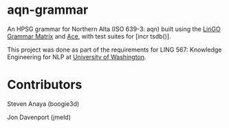 # aqn-grammar
An HPSG grammar for Northern Alta (ISO 639-3: aqn) built using the [LinGO Grammar Matrix](https://matrix.ling.washington.edu/index.html) and [Ace](https://github.com/delph-in/docs/wiki/AceTop), with test suites for [incr tsdb()].

This project was done as part of the requirements for LING 567: Knowledge Engineering for NLP at [University of Washington](https://compling.uw.edu/).

# Contributors
Steven Anaya (boogie3d)

Jon Davenport (jmeld)

